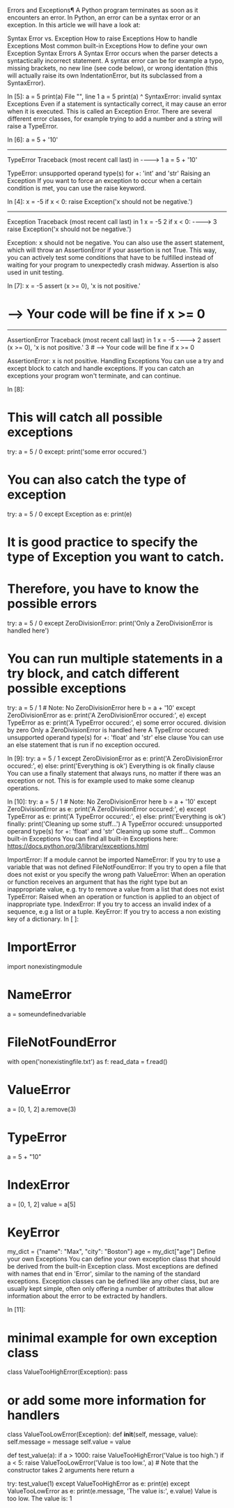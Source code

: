 Errors and Exceptions¶
A Python program terminates as soon as it encounters an error. In Python, an error can be a syntax error or an exception. In this article we will have a look at:

Syntax Error vs. Exception
How to raise Exceptions
How to handle Exceptions
Most common built-in Exceptions
How to define your own Exception
Syntax Errors
A Syntax Error occurs when the parser detects a syntactically incorrect statement. A syntax error can be for example a typo, missing brackets, no new line (see code below), or wrong identation (this will actually raise its own IndentationError, but its subclassed from a SyntaxError).

In [5]:
a = 5 print(a)
File "<ipython-input-5-fed4b61d14cd>", line 1
a = 5 print(a)
^
SyntaxError: invalid syntax
Exceptions
Even if a statement is syntactically correct, it may cause an error when it is executed. This is called an Exception Error. There are several different error classes, for example trying to add a number and a string will raise a TypeError.

In [6]:
a = 5 + '10'

---

TypeError Traceback (most recent call last)
<ipython-input-6-893398416ed7> in <module>
----> 1 a = 5 + '10'

TypeError: unsupported operand type(s) for +: 'int' and 'str'
Raising an Exception
If you want to force an exception to occur when a certain condition is met, you can use the raise keyword.

In [4]:
x = -5
if x < 0:
raise Exception('x should not be negative.')

---

Exception Traceback (most recent call last)
<ipython-input-4-2a9e7e673803> in <module>
1 x = -5
2 if x < 0:
----> 3 raise Exception('x should not be negative.')

Exception: x should not be negative.
You can also use the assert statement, which will throw an AssertionError if your assertion is not True. This way, you can actively test some conditions that have to be fulfilled instead of waiting for your program to unexpectedly crash midway. Assertion is also used in unit testing.

In [7]:
x = -5
assert (x >= 0), 'x is not positive.'

# --> Your code will be fine if x >= 0

---

AssertionError Traceback (most recent call last)
<ipython-input-7-f9b059c51e45> in <module>
1 x = -5
----> 2 assert (x >= 0), 'x is not positive.'
3 # --> Your code will be fine if x >= 0

AssertionError: x is not positive.
Handling Exceptions
You can use a try and except block to catch and handle exceptions. If you can catch an exceptions your program won't terminate, and can continue.

In [8]:

# This will catch all possible exceptions

try:
a = 5 / 0
except:
print('some error occured.')

# You can also catch the type of exception

try:
a = 5 / 0
except Exception as e:
print(e)

# It is good practice to specify the type of Exception you want to catch.

# Therefore, you have to know the possible errors

try:
a = 5 / 0
except ZeroDivisionError:
print('Only a ZeroDivisionError is handled here')

# You can run multiple statements in a try block, and catch different possible exceptions

try:
a = 5 / 1 # Note: No ZeroDivisionError here
b = a + '10'
except ZeroDivisionError as e:
print('A ZeroDivisionError occured:', e)
except TypeError as e:
print('A TypeError occured:', e)
some error occured.
division by zero
Only a ZeroDivisionError is handled here
A TypeError occured: unsupported operand type(s) for +: 'float' and 'str'
else clause
You can use an else statement that is run if no exception occured.

In [9]:
try:
a = 5 / 1
except ZeroDivisionError as e:
print('A ZeroDivisionError occured:', e)
else:
print('Everything is ok')
Everything is ok
finally clause
You can use a finally statement that always runs, no matter if there was an exception or not. This is for example used to make some cleanup operations.

In [10]:
try:
a = 5 / 1 # Note: No ZeroDivisionError here
b = a + '10'
except ZeroDivisionError as e:
print('A ZeroDivisionError occured:', e)
except TypeError as e:
print('A TypeError occured:', e)
else:
print('Everything is ok')
finally:
print('Cleaning up some stuff...')
A TypeError occured: unsupported operand type(s) for +: 'float' and 'str'
Cleaning up some stuff...
Common built-in Exceptions
You can find all built-in Exceptions here: https://docs.python.org/3/library/exceptions.html

ImportError: If a module cannot be imported
NameError: If you try to use a variable that was not defined
FileNotFoundError: If you try to open a file that does not exist or you specify the wrong path
ValueError: When an operation or function receives an argument that has the right type but an inappropriate value, e.g. try to remove a value from a list that does not exist
TypeError: Raised when an operation or function is applied to an object of inappropriate type.
IndexError: If you try to access an invalid index of a sequence, e.g a list or a tuple.
KeyError: If you try to access a non existing key of a dictionary.
In [ ]:

# ImportError

import nonexistingmodule

# NameError

a = someundefinedvariable

# FileNotFoundError

with open('nonexistingfile.txt') as f:
read_data = f.read()

# ValueError

a = [0, 1, 2]
a.remove(3)

# TypeError

a = 5 + "10"

# IndexError

a = [0, 1, 2]
value = a[5]

# KeyError

my_dict = {"name": "Max", "city": "Boston"}
age = my_dict["age"]
Define your own Exceptions
You can define your own exception class that should be derived from the built-in Exception class. Most exceptions are defined with names that end in 'Error', similar to the naming of the standard exceptions. Exception classes can be defined like any other class, but are usually kept simple, often only offering a number of attributes that allow information about the error to be extracted by handlers.

In [11]:

# minimal example for own exception class

class ValueTooHighError(Exception):
pass

# or add some more information for handlers

class ValueTooLowError(Exception):
def **init**(self, message, value):
self.message = message
self.value = value

def test_value(a):
if a > 1000:
raise ValueTooHighError('Value is too high.')
if a < 5:
raise ValueTooLowError('Value is too low.', a) # Note that the constructor takes 2 arguments here
return a

try:
test_value(1)
except ValueTooHighError as e:
print(e)
except ValueTooLowError as e:
print(e.message, 'The value is:', e.value)
Value is too low. The value is: 1
